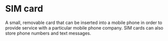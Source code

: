 [Title]: # (SIM card)
[Difficulty]: # (Beginner)
[Order]: # (109)

# SIM card

A small, removable card that can be inserted into a mobile phone in order to provide service with a particular mobile phone company. SIM cards can also store phone numbers and text messages.
